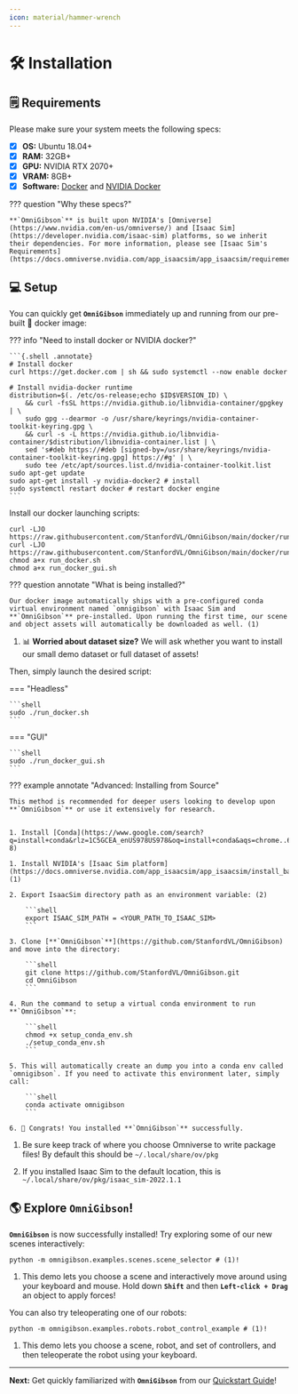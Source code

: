 ```yaml
---
icon: material/hammer-wrench
---
```


# 🛠️ **Installation**

## 🗒️ **Requirements**

Please make sure your system meets the following specs:

- [x] **OS:** Ubuntu 18.04+
- [x] **RAM:** 32GB+
- [x] **GPU:** NVIDIA RTX 2070+
- [x] **VRAM:** 8GB+
- [x] **Software:** [Docker]() and [NVIDIA Docker]()

??? question "Why these specs?"
    
    **`OmniGibson`** is built upon NVIDIA's [Omniverse](https://www.nvidia.com/en-us/omniverse/) and [Isaac Sim](https://developer.nvidia.com/isaac-sim) platforms, so we inherit their dependencies. For more information, please see [Isaac Sim's Requirements](https://docs.omniverse.nvidia.com/app_isaacsim/app_isaacsim/requirements.html).

## 💻 **Setup**

You can quickly get **`OmniGibson`** immediately up and running from our pre-built 🐳 docker image:

??? info "Need to install docker or NVIDIA docker?"
    
    ```{.shell .annotate}
    # Install docker
    curl https://get.docker.com | sh && sudo systemctl --now enable docker

    # Install nvidia-docker runtime
    distribution=$(. /etc/os-release;echo $ID$VERSION_ID) \
        && curl -fsSL https://nvidia.github.io/libnvidia-container/gpgkey | \
        sudo gpg --dearmor -o /usr/share/keyrings/nvidia-container-toolkit-keyring.gpg \
        && curl -s -L https://nvidia.github.io/libnvidia-container/$distribution/libnvidia-container.list | \
        sed 's#deb https://#deb [signed-by=/usr/share/keyrings/nvidia-container-toolkit-keyring.gpg] https://#g' | \
        sudo tee /etc/apt/sources.list.d/nvidia-container-toolkit.list
    sudo apt-get update
    sudo apt-get install -y nvidia-docker2 # install
    sudo systemctl restart docker # restart docker engine
    ```

Install our docker launching scripts:
```shell
curl -LJO https://raw.githubusercontent.com/StanfordVL/OmniGibson/main/docker/run_docker.sh
curl -LJO https://raw.githubusercontent.com/StanfordVL/OmniGibson/main/docker/run_docker_gui.sh
chmod a+x run_docker.sh
chmod a+x run_docker_gui.sh
```

??? question annotate "What is being installed?"

    Our docker image automatically ships with a pre-configured conda virtual environment named `omnigibson` with Isaac Sim and **`OmniGibson`** pre-installed. Upon running the first time, our scene and object assets will automatically be downloaded as well. (1)

1.  📊 **Worried about dataset size?** We will ask whether you want to install our small demo dataset or full dataset of assets!


Then, simply launch the desired script:

=== "Headless"

    ```shell
    sudo ./run_docker.sh
    ```

=== "GUI"

    ```shell
    sudo ./run_docker_gui.sh
    ```

??? example annotate "Advanced: Installing from Source"

    This method is recommended for deeper users looking to develop upon **`OmniGibson`** or use it extensively for research. 

    
    1. Install [Conda](https://www.google.com/search?q=install+conda&rlz=1C5GCEA_enUS978US978&oq=install+conda&aqs=chrome..69i57l2j69i59l2j0i271j69i60l3.922j0j7&sourceid=chrome&ie=UTF-8)

    1. Install NVIDIA's [Isaac Sim platform](https://docs.omniverse.nvidia.com/app_isaacsim/app_isaacsim/install_basic.html) (1)

    2. Export IsaacSim directory path as an environment variable: (2)

        ```shell
        export ISAAC_SIM_PATH = <YOUR_PATH_TO_ISAAC_SIM>
        ```

    3. Clone [**`OmniGibson`**](https://github.com/StanfordVL/OmniGibson) and move into the directory:

        ```shell
        git clone https://github.com/StanfordVL/OmniGibson.git
        cd OmniGibson
        ```

    4. Run the command to setup a virtual conda environment to run **`OmniGibson`**:

        ```shell
        chmod +x setup_conda_env.sh
        ./setup_conda_env.sh
        ```

    5. This will automatically create an dump you into a conda env called `omnigibson`. If you need to activate this environment later, simply call:

        ```shell
        conda activate omnigibson
        ```

    6. 🎉 Congrats! You installed **`OmniGibson`** successfully.  

1. Be sure keep track of where you choose Omniverse to write package files! By default this should be `~/.local/share/ov/pkg`

2. If you installed Isaac Sim to the default location, this is `~/.local/share/ov/pkg/isaac_sim-2022.1.1`


## 🌎 **Explore `OmniGibson`!**

**`OmniGibson`** is now successfully installed! Try exploring some of our new scenes interactively:

```{.shell .annotate}
python -m omnigibson.examples.scenes.scene_selector # (1)!
```

1. This demo lets you choose a scene and interactively move around using your keyboard and mouse. Hold down **`Shift`** and then **`Left-click + Drag`** an object to apply forces!

You can also try teleoperating one of our robots:

```{.shell .annotate}
python -m omnigibson.examples.robots.robot_control_example # (1)!
```

1. This demo lets you choose a scene, robot, and set of controllers, and then teleoperate the robot using your keyboard.

***

**Next:** Get quickly familiarized with **`OmniGibson`** from our [Quickstart Guide](./quickstart.md)!
